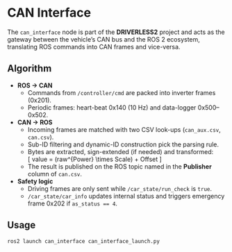 # CAN Interface

The `can_interface` node is part of the **DRIVERLESS2** project and acts as the gateway between the vehicle’s CAN bus and the ROS 2 ecosystem, translating ROS commands into CAN frames and vice-versa.

## Algorithm
- **ROS → CAN**  
  - Commands from `/controller/cmd` are packed into inverter frames (0x201).  
  - Periodic frames: heart-beat 0x140 (10 Hz) and data-logger 0x500–0x502.  
- **CAN → ROS**  
  - Incoming frames are matched with two CSV look-ups (`can_aux.csv`, `can.csv`).  
  - Sub-ID filtering and dynamic-ID construction pick the parsing rule.  
  - Bytes are extracted, sign-extended (if needed) and transformed:  
    \[
      value = (raw^{Power} \times Scale) + Offset
    \]  
  - The result is published on the ROS topic named in the **Publisher** column of `can.csv`.  
- **Safety logic**  
  - Driving frames are only sent while `/car_state/run_check` is `true`.  
  - `/car_state/car_info` updates internal status and triggers emergency frame 0x202 if `as_status == 4`.

## Usage
```bash
ros2 launch can_interface can_interface_launch.py